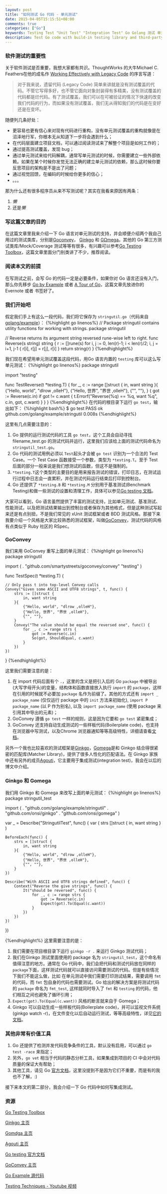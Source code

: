 ```yaml
---
layout: post
title: "如何测试 Go 代码 - 单元测试"
date: 2015-04-05T15:15:51+08:00
comments: true
categories: ["Go"]
keywords: Testing Test "Unit Test" "Integration Test" Go Golang 测试 单元测试 集成测试 httptest http goconvey Ginkgo GΩmega Gomega
description: Test Go code with build-in testing library and third-party test library
---
```


### 软件测试的重要性
关于软件测试是否重要，我想大家都有共识。ThoughtWorks 的大牛Michael C. Feathers在他的成名作 [Working Effectively with Legacy Code](http://www.amazon.com/Working-Effectively-Legacy-Michael-Feathers/dp/0131177052) 的序言写道：

>对于我来说，遗留代码 (Legacy Code) 简单来讲就是没有测试覆盖的代码。不管它写得多好，也不管它面向对象封装得有多精美，没有测试覆盖的代码都是烂代码。有了测试覆盖，我们可以在可被验证的情况下快速的改变我们代码的行为，而如果没有测试覆盖，我们无从得知我们的代码是在变好还是在变坏。

随便列几条好处：

* 更容易也更有信心来对现有代码进行重构，没有单元测试覆盖的重构就像是在沼泽地行军，你根本无从知道下一步将会遇到什么；
* 在代码层面建立项目文档，可以通过阅读测试来了解整个项目是如何工作的；
* 通过提高测试覆盖，发现 bug；
* 通过单元测试来给代码解耦，通常写单元测试的时候，你需要建立一些外部依赖。如果在某个时候你发觉无法正确的建立单元测试的依赖，那么这时候你要反思项目的架构是不是出了问题；
* 通过视觉回馈，在编码的时候给你更多的信心；
* 。。。

那为什么还有很多程序员从来不写测试呢？其实在我看来原因有两条：

1. *懒*
2. 还是*懒*

### 写这篇文章的目的
在这篇文章里我来介绍一下 Go 语言对单元测试的支持，并会顺便介绍两个我自己用过的测试类库，分别是[Goconvey](https://github.com/smartystreets/goconvey)， [Ginkgo](https://github.com/onsi/ginkgo) 和 [GΩmega](https://github.com/onsi/gomega)。其他的 Go 第三方测试类库/Mock/Coverage 测试等等有很多，有兴趣可以参考[Go Testing Toolbox](http://nathany.com/go-testing-toolbox/)，这篇文章里面分门别类讲了不少，推荐阅读。

### 阅读本文的前提
在写测试之前，会写 Go 的代码一定是必要条件，如果你对 Go 语言还没有入门，那么你先移步 [Go by Example](https://gobyexample.com/) 或者 [A Tour of Go](http://tour.golang.org/)，这篇文章先放进你的 Evernote 或者 书签好了。

### 我们开始吧
假定我们手上有这么一段代码，我们将它保存为 `stringutil.go`（代码来自[golang/example](https://github.com/golang/example/blob/master/stringutil/reverse.go)）：
{%highlight go linenos%}
// Package stringutil contains utility functions for working with strings.
package stringutil

// Reverse returns its argument string reversed rune-wise left to right.
func Reverse(s string) string {
	r := []rune(s)
	for i, j := 0, len(r)-1; i < len(r)/2; i, j = i+1, j-1 {
		r[i], r[j] = r[j], r[i]
	}
	return string(r)
}
{%endhighlight%}

我们现在希望用单元测试覆盖这段代码，用Go 语言内置的 `testing` 库可以这么写单元测试：
{%highlight go linenos%}
package stringutil

import "testing"

func TestReverse(t *testing.T) {
	for _, c := range []struct {
		in, want string
	}{
		{"Hello, world", "dlrow ,olleH"},
		{"Hello, 世界", "界世 ,olleH"},
		{"", ""},
	} {
		got := Reverse(c.in)
		if got != c.want {
			t.Errorf("Reverse(%q) == %q, want %q", c.in, got, c.want)
		}
	}
}
{%endhighlight%}
在代码的根目录下运行 `go test`，输出如下：
{%highlight bash%}
$ go test
PASS
ok      github.com/golang/example/stringutil    0.008s
{%endhighlight%}

这里有几点需要注意的：

1. Go 提供的运行测试代码的工具 `go test`，这个工具会自动寻找 filename_test.go 的测试代码并运行，这里我们应该给上面的测试代码命名为 `stringutil_test.go`。
2. Go 代码的测试用例必须以 `Test`起头才会被 `go test` 识别为一个合法的 Test Case。一个 Test Case 函数接受一个参数，类型为 `*testing.T`。至于 Test 后面的部分一般来说是我们想测试的函数，但这不是强制的。
3. `*testing.T`这个类型的主要目的是用来报告测试的错误，打印日志，在测试运行过程中日志会一直累积，并在测试代码运行结束后打印到控制台。
4. Go 还提供了 `*testing.B` 和 `*testing.M` 分别用于基准测试(Benchmark Testing)和做一些测试的设置和清理工作，具体可以参见[Go testing 文档](http://golang.org/pkg/testing/)。

大家可以看到，Go 语言虽然提供了丰富的测试支持，比如单元测试、基准测试、性能测试，以及把测试结果输出到控制台或者保存为其他格式，但是这种测试写起来还是有点别扭，不是我们常见的 xUnit 测试框架或者 BDD 测试风格。那接下来我要介绍一个风格是大家比较熟悉的测试框架，叫做[GoConvey](https://github.com/smartystreets/goconvey)，测试代码的风格有点类似于 Ruby 社区的 RSpec。

### GoConvey
我们来用 GoConvey 重写上面的单元测试：
{%highlight go linenos%}
package stringutil

import (
	. "github.com/smartystreets/goconvey/convey"
	"testing"
)

func TestSpec(t *testing.T) {

	// Only pass t into top-level Convey calls
	Convey("Given some ASCII and UTF8 strings", t, func() {
		strs := []struct {
			in, want string
		}{
			{"Hello, world", "dlrow ,olleH"},
			{"Hello, 世界", "界世 ,olleH"},
			{"", ""},
		}
		Convey("The value should be equal the reversed one", func() {
			for _, c := range strs {
				got := Reverse(c.in)
				So(got, ShouldEqual, c.want)
			}
		})
	})
}
{%endhighlight%}

这里我们需要注意的是：

1. 在 import 代码后面有个 `.`，这里的含义是把引入后的 Go `package` 中被导出(大写字母开头)的变量，结构体和函数直接放入执行 `import` 的 `package`，这样在引用的时候就不必要加 `package` 名作为前缀了。其他的方式还有 `import _ package_name` (仅仅运行 package 中的 `init` 方法来初始化), `import P package_name` (以 P 作为别名), 以及 `import package_name` (使用 package 来引用其中导出的元素)；
2. GoConvey 遵循 `go test` 一样的规则，这是因为它要和 `go test` 紧密集成；
3. GoConvey 还支持自动生成测试的一些样板代码(Boilerplate code)，也支持在浏览器中写测试，以及Chrome 浏览器通知等等高级特性，详细请查看[文档](https://github.com/smartystreets/goconvey)。

另外一个我也比较喜欢的测试框架是[Ginkgo](https://github.com/onsi/ginkgo)，[Gomega](https://github.com/onsi/gomega)是和 Ginkgo 结合得很紧密的匹配库(Matcher Library)，提供了很多人性化的匹配语法。在 Ginkgo 家族中还有另外的成员[Agouti](https://github.com/sclevine/agouti)，它主要用于集成测试(integration test)，我会在以后的博文中介绍。

### Ginkgo 和 Gomega
我们用 Ginkgo 和 Gomega 来改写上面的单元测试：
{%highlight go linenos%}
package stringutil_test

import (
	. "github.com/golang/example/stringutil"
	. "github.com/onsi/ginkgo"
	. "github.com/onsi/gomega"
)

var _ = Describe("StringutilTest", func() {
	var (
		strs []struct {
			in, want string
		}
	)

	BeforeEach(func() {
		strs = []struct {
			in, want string
		}{
			{"Hello, world", "dlrow ,olleH"},
			{"Hello, 世界", "界世 ,olleH"},
			{"", ""},
		}
	})

	Describe("With ASCII and UTF8 strings defined", func() {
		Context("Reverse the give strings", func() {
			It("should be reversed", func() {
				for _, c := range strs {
					got := Reverse(c.in)
					Expect(got).To(Equal(c.want))
				}
			})
		})
	})
})

{%endhighlight%}
这里需要注意的是：

1. 我们需要在项目根目录下运行 `ginkgo -r .` 来运行 Ginkgo 测试代码；
2. 我们在Ginkgo 测试里面使用的 package 名为 `stringutil_test`，这个命名有值得注意的地方。通常在 Go 代码中，我们会把代码和测试代码放在同样的 `package`下面，这样测试代码就可以直接访问需要测试的代码。但是有些情况下我们不能这么做，比如 在单元测试中我们需要打印测试结果，需要调用 `fmt` 的代码，而 `fmt` 包自身的代码也需要测试。Go 给出的解决方案是将测试代码的 `package` 命名为 `fmt_test`, 这样就同时导入了 `fmt` 和 `testing` 的代码，他们相互之间也避免了循环引用；
3. `Expect(got).To(Equal(c.want))` 风格的断言就来自于 Gomega；
4. Ginkgo 可以自动生成一些样板代码(Boilerplate code)，并可以监视文件系统 (ginkgo watch -r)，在文件变化以后自动运行测试，等等高级特性，详见[它的文档](http://onsi.github.io/ginkgo/)。

### 其他非常有价值工具

1. Go 还提供了检测并发代码竞争条件的工具，默认没有启用，可以通过 `go test -race` 来指定；
2. 另外，`go vet` 相当于代码的静态分析工具，如果集成到项目的 CI 中会对代码质量的保证大有帮助；
3. 其他工具，请见 Go [官方文档](https://golang.org/cmd/go/)，这里没提到不是因为它们不重要，而是有的我也不了解，:)


接下来本文的第二部分，我会介绍一下 Go 代码中如何写集成测试。

### 资源
[Go Testing Toolbox](http://nathany.com/go-testing-toolbox/)

[Ginkgo 主页](http://onsi.github.io/ginkgo/)

[Gomdga 主页](http://onsi.github.io/gomega/)

[Agouti 主页](http://agouti.org/)

[Go testing 官方文档](http://golang.org/pkg/testing/)

[GoConvey 主页](https://github.com/smartystreets/goconvey)

[Go Example 源代码](https://github.com/golang/example)

[Testing Techniques - Youtube 视频](https://www.youtube.com/watch?v=ndmB0bj7eyw)

